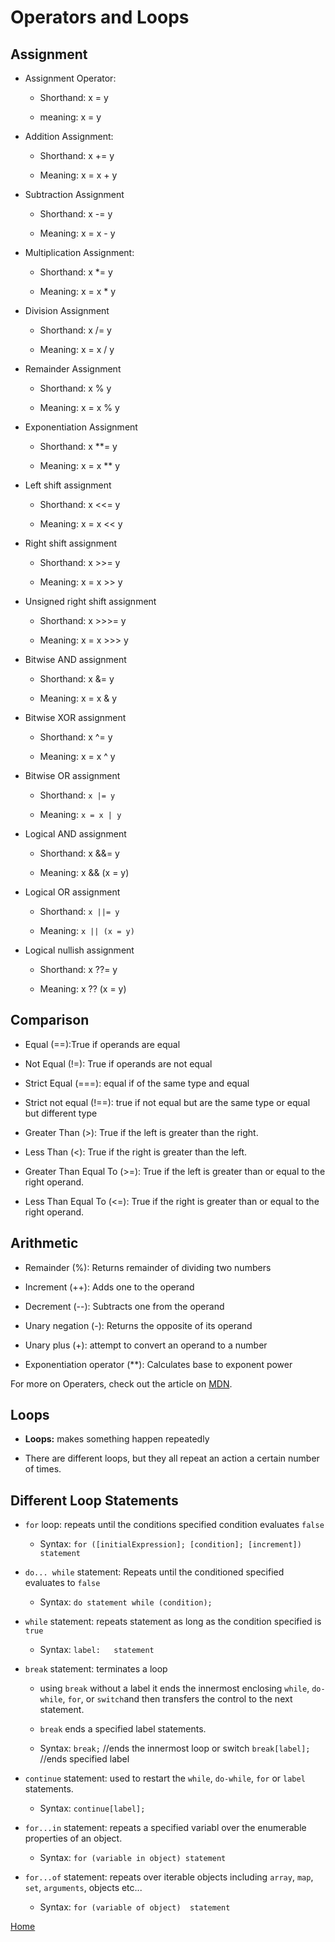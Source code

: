 # Operators and Loops

## Assignment

* Assignment Operator:

  * Shorthand: x = y

  * meaning: x = y

* Addition Assignment:

  * Shorthand: x += y

  * Meaning: x = x + y

* Subtraction Assignment

  * Shorthand: x -= y

  * Meaning: x = x - y

* Multiplication Assignment:

  * Shorthand: x *= y

  * Meaning: x = x * y

* Division Assignment

  * Shorthand: x /= y

  * Meaning: x = x / y

* Remainder Assignment
  
  * Shorthand: x % y

  * Meaning: x = x % y

* Exponentiation Assignment

  * Shorthand: x **= y

  * Meaning: x = x ** y

* Left shift assignment

  * Shorthand: x <<= y

  * Meaning: x = x << y

* Right shift assignment
  
  * Shorthand: x >>= y
  
  * Meaning: x = x >> y

* Unsigned right shift assignment
  
  * Shorthand: x >>>= y
  
  * Meaning: x = x >>> y

* Bitwise AND assignment
  
  * Shorthand: x &= y
  
  * Meaning: x = x & y

* Bitwise XOR assignment

  * Shorthand: x ^= y
  
  * Meaning: x = x ^ y

* Bitwise OR assignment

  * Shorthand: ```x |= y```
  
  * Meaning: ```x = x | y```

* Logical AND assignment

  * Shorthand: x &&= y
  
  * Meaning: x && (x = y)

* Logical OR assignment

  * Shorthand: ```x ||= y```
  
  * Meaning: ```x || (x = y)```

* Logical nullish assignment

  * Shorthand: x ??= y
  
  * Meaning: x ?? (x = y)

## Comparison

* Equal (==):True if operands are equal

* Not Equal (!=): True if operands are not equal

* Strict Equal (===): equal if of the same type and equal

* Strict not equal (!==): true if not equal but are the same type or equal but different type

* Greater Than (>): True if the left is greater than the right.

* Less Than (<): True if the right is greater than the left.

* Greater Than Equal To (>=): True if the left is greater than or equal to the right operand.

* Less Than Equal To (<=): True if the right is greater than or equal to the right operand.

## Arithmetic

* Remainder (%): Returns remainder of dividing two numbers 

* Increment (++): Adds one to the operand

* Decrement (--): Subtracts one from the operand

* Unary negation (-): Returns the opposite of its operand

* Unary plus (+): attempt to convert an operand to a number

* Exponentiation operator (**): Calculates base to exponent power

For more on Operaters, check out the article on [MDN](https://developer.mozilla.org/en-US/docs/Web/JavaScript/Guide/Expressions_and_Operators).

## Loops

* **Loops:** makes something happen repeatedly

* There are different loops, but they all repeat an action a certain number of times.

## Different Loop Statements

* ```for``` loop: repeats until the conditions specified condition evaluates ```false```

  * Syntax: ```for ([initialExpression]; [condition]; [increment]) statement```

* ```do... while``` statement: Repeats until the conditioned specified evaluates to ```false```
  
  * Syntax: ```do statement while (condition);```

* ```while``` statement: repeats statement as long as the condition specified is ```true```

  * Syntax: ```label:   statement```

* ```break``` statement: terminates a loop

  * using ```break``` without a label it ends the innermost enclosing ```while```, ```do-while```, ```for```, or ```switch```and then transfers the control to the next statement. 

  * ```break``` ends a specified label statements.

  * Syntax: ```break;``` //ends the innermost loop or switch
  ```break[label];``` //ends specified label

* ```continue``` statement: used to restart the ```while```, ```do-while```, ```for``` or ```label``` statements. 
  * Syntax: ```continue[label];```

* ```for...in``` statement: repeats a specified variabl over the enumerable properties of an object.

  * Syntax: ```for (variable in object) statement```

* ```for...of``` statement: repeats over iterable objects including ```array```, ```map```, ```set```, ```arguments```, objects etc...
  * Syntax: ```for (variable of object)  statement```

[Home](https://cquinn21.github.io/.github.io-reading-notes/index)